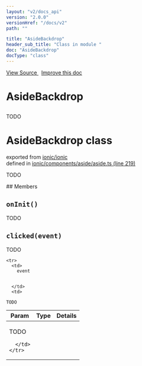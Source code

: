 ```yaml
---
layout: "v2/docs_api"
version: "2.0.0"
versionHref: "/docs/v2"
path: ""

title: "AsideBackdrop"
header_sub_title: "Class in module "
doc: "AsideBackdrop"
docType: "class"
---
```



<div class="improve-docs">
  <a href='http://github.com/driftyco/ionic2/tree/master/ionic/components/aside/aside.ts#L218'>
    View Source
  </a>
  &nbsp;
  <a href='http://github.com/driftyco/ionic2/edit/master/ionic/components/aside/aside.ts#L218'>
    Improve this doc
  </a>
</div>




<h1 class="api-title">

  AsideBackdrop



</h1>





TODO



<h1 class="class export">AsideBackdrop <span class="type">class</span></h1>
<p class="module">exported from <a href='undefined'>ionic/ionic</a><br/>
defined in <a href="https://github.com/driftyco/ionic2/tree/master/ionic/components/aside/aside.ts#L219-L270">ionic/components/aside/aside.ts (line 219)</a>
</p>
<p><p>TODO</p>
</p>
## Members

<div id="onInit"></div>
<h2>
  <code>onInit()</code>

</h2>

TODO











<div id="clicked"></div>
<h2>
  <code>clicked(event)</code>

</h2>

TODO



<table class="table" style="margin:0;">
  <thead>
    <tr>
      <th>Param</th>
      <th>Type</th>
      <th>Details</th>
    </tr>
  </thead>
  <tbody>
    
    <tr>
      <td>
        event
        
        
      </td>
      <td>
        
  <code>TODO</code>
      </td>
      <td>
        <p>TODO</p>

        
      </td>
    </tr>
    
  </tbody>
</table>









